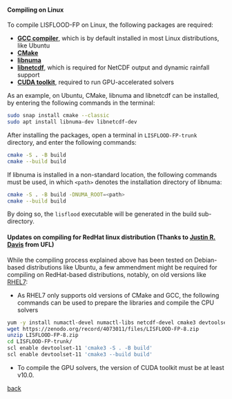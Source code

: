 #### Compiling on Linux

To compile LISFLOOD-FP on Linux, the following packages are required:

- [**GCC compiler**](https://gcc.gnu.org/), which is by default installed in most Linux distributions, like Ubuntu 
- [**CMake**](https://cmake.org/)
- [**libnuma**](https://github.com/numactl/numactl) 
- [**libnetcdf**](https://www.unidata.ucar.edu/software/netcdf/), which is required for NetCDF output and dynamic rainfall support
- [**CUDA toolkit**](https://developer.nvidia.com/cuda-toolkit), required to run GPU-accelerated solvers

As an example, on Ubuntu, CMake, libnuma and libnetcdf can be installed, by entering the following commands in the terminal:

````bash
sudo snap install cmake --classic
sudo apt install libnuma-dev libnetcdf-dev
````

After installing the packages, open a terminal in `LISFLOOD-FP-trunk` directory, and enter the following commands:

````bash
cmake -S . -B build
cmake --build build
````

If libnuma is installed in a non-standard location, the following commands must be used, in which `<path>` denotes the installation directory of libnuma:

````bash
cmake -S . -B build -DNUMA_ROOT=<path>
cmake --build build
````
By doing so, the `lisflood` executable will be generated in the build sub-directory.

#### Updates on compiling for RedHat linux distribution (Thanks to [Justin R. Davis](https://vivo.ufl.edu/display/n8101) from UFL)
While the compiling process explained above has been tested on Debian-based distributions like Ubuntu, a few ammendment might be required for compiling on RedHat-based distributions, notably, on old versions like [RHEL7](https://access.redhat.com/products/red-hat-enterprise-linux): 
- As RHEL7 only supports old versions of CMake and GCC, the following commands can be used to prepare the libraries and compile the CPU solvers 

````bash
yum -y install numactl-devel numactl-libs netcdf-devel cmake3 devtoolset-11
wget https://zenodo.org/record/4073011/files/LISFLOOD-FP-8.zip
unzip LISFLOOD-FP-8.zip
cd LISFLOOD-FP-trunk/
scl enable devtoolset-11 'cmake3 -S . -B build'
scl enable devtoolset-11 'cmake3 --build build'
````
- To compile the GPU solvers, the version of CUDA toolkit must be at least v10.0.  

[back](/LISFLOOD8.0.md)
